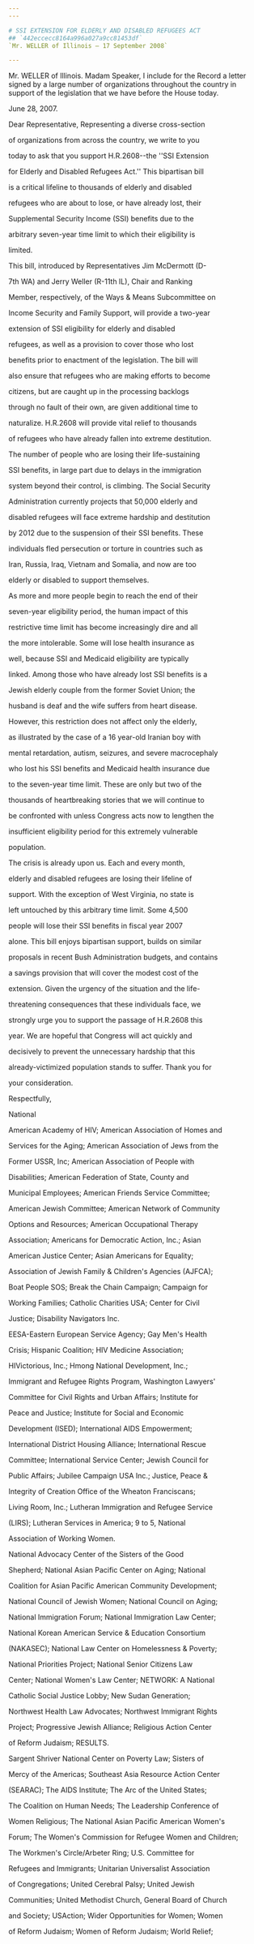```yaml
---
---

# SSI EXTENSION FOR ELDERLY AND DISABLED REFUGEES ACT
## `442eccecc8164a996a027a9cc81453df`
`Mr. WELLER of Illinois — 17 September 2008`

---
```



Mr. WELLER of Illinois. Madam Speaker, I include for the Record a 
letter signed by a large number of organizations throughout the country 
in support of the legislation that we have before the House today.


























June 28, 2007.



 Dear Representative, Representing a diverse cross-section 


 of organizations from across the country, we write to you 


 today to ask that you support H.R.2608--the ''SSI Extension 


 for Elderly and Disabled Refugees Act.'' This bipartisan bill 


 is a critical lifeline to thousands of elderly and disabled 


 refugees who are about to lose, or have already lost, their 


 Supplemental Security Income (SSI) benefits due to the 


 arbitrary seven-year time limit to which their eligibility is 


 limited.



 This bill, introduced by Representatives Jim McDermott (D-


 7th WA) and Jerry Weller (R-11th IL), Chair and Ranking 


 Member, respectively, of the Ways & Means Subcommittee on 


 Income Security and Family Support, will provide a two-year 


 extension of SSI eligibility for elderly and disabled 


 refugees, as well as a provision to cover those who lost 


 benefits prior to enactment of the legislation. The bill will 


 also ensure that refugees who are making efforts to become 


 citizens, but are caught up in the processing backlogs 


 through no fault of their own, are given additional time to 


 naturalize. H.R.2608 will provide vital relief to thousands 


 of refugees who have already fallen into extreme destitution.



 The number of people who are losing their life-sustaining 


 SSI benefits, in large part due to delays in the immigration 


 system beyond their control, is climbing. The Social Security 


 Administration currently projects that 50,000 elderly and 


 disabled refugees will face extreme hardship and destitution 


 by 2012 due to the suspension of their SSI benefits. These 


 individuals fled persecution or torture in countries such as 


 Iran, Russia, Iraq, Vietnam and Somalia, and now are too 


 elderly or disabled to support themselves.



 As more and more people begin to reach the end of their 


 seven-year eligibility period, the human impact of this 


 restrictive time limit has become increasingly dire and all 


 the more intolerable. Some will lose health insurance as 


 well, because SSI and Medicaid eligibility are typically 


 linked. Among those who have already lost SSI benefits is a 


 Jewish elderly couple from the former Soviet Union; the 


 husband is deaf and the wife suffers from heart disease. 


 However, this restriction does not affect only the elderly, 


 as illustrated by the case of a 16 year-old Iranian boy with 


 mental retardation, autism, seizures, and severe macrocephaly 


 who lost his SSI benefits and Medicaid health insurance due 


 to the seven-year time limit. These are only but two of the 


 thousands of heartbreaking stories that we will continue to 


 be confronted with unless Congress acts now to lengthen the 


 insufficient eligibility period for this extremely vulnerable 


 population.



 The crisis is already upon us. Each and every month, 


 elderly and disabled refugees are losing their lifeline of 


 support. With the exception of West Virginia, no state is 


 left untouched by this arbitrary time limit. Some 4,500 


 people will lose their SSI benefits in fiscal year 2007 


 alone. This bill enjoys bipartisan support, builds on similar 


 proposals in recent Bush Administration budgets, and contains 


 a savings provision that will cover the modest cost of the 


 extension. Given the urgency of the situation and the life-


 threatening consequences that these individuals face, we 


 strongly urge you to support the passage of H.R.2608 this 


 year. We are hopeful that Congress will act quickly and 


 decisively to prevent the unnecessary hardship that this 


 already-victimized population stands to suffer. Thank you for 


 your consideration.





 Respectfully,


















National




 American Academy of HIV; American Association of Homes and 


 Services for the Aging; American Association of Jews from the 


 Former USSR, Inc; American Association of People with 


 Disabilities; American Federation of State, County and 


 Municipal Employees; American Friends Service Committee; 


 American Jewish Committee; American Network of Community 


 Options and Resources; American Occupational Therapy 


 Association; Americans for Democratic Action, Inc.; Asian 


 American Justice Center; Asian Americans for Equality; 


 Association of Jewish Family & Children's Agencies (AJFCA); 


 Boat People SOS; Break the Chain Campaign; Campaign for 


 Working Families; Catholic Charities USA; Center for Civil 


 Justice; Disability Navigators Inc.



 EESA-Eastern European Service Agency; Gay Men's Health 


 Crisis; Hispanic Coalition; HIV Medicine Association; 


 HIVictorious, Inc.; Hmong National Development, Inc.; 


 Immigrant and Refugee Rights Program, Washington Lawyers' 


 Committee for Civil Rights and Urban Affairs; Institute for 


 Peace and Justice; Institute for Social and Economic 


 Development (ISED); International AIDS Empowerment; 


 International District Housing Alliance; International Rescue 


 Committee; International Service Center; Jewish Council for 


 Public Affairs; Jubilee Campaign USA Inc.; Justice, Peace & 


 Integrity of Creation Office of the Wheaton Franciscans; 


 Living Room, Inc.; Lutheran Immigration and Refugee Service 


 (LIRS); Lutheran Services in America; 9 to 5, National 


 Association of Working Women.



 National Advocacy Center of the Sisters of the Good 


 Shepherd; National Asian Pacific Center on Aging; National 


 Coalition for Asian Pacific American Community Development; 


 National Council of Jewish Women; National Council on Aging; 


 National Immigration Forum; National Immigration Law Center; 


 National Korean American Service & Education Consortium 


 (NAKASEC); National Law Center on Homelessness & Poverty; 


 National Priorities Project; National Senior Citizens Law 


 Center; National Women's Law Center; NETWORK: A National 


 Catholic Social Justice Lobby; New Sudan Generation; 


 Northwest Health Law Advocates; Northwest Immigrant Rights 


 Project; Progressive Jewish Alliance; Religious Action Center 


 of Reform Judaism; RESULTS.



 Sargent Shriver National Center on Poverty Law; Sisters of 


 Mercy of the Americas; Southeast Asia Resource Action Center 


 (SEARAC); The AIDS Institute; The Arc of the United States; 


 The Coalition on Human Needs; The Leadership Conference of 


 Women Religious; The National Asian Pacific American Women's 


 Forum; The Women's Commission for Refugee Women and Children; 


 The Workmen's Circle/Arbeter Ring; U.S. Committee for 


 Refugees and Immigrants; Unitarian Universalist Association 


 of Congregations; United Cerebral Palsy; United Jewish 


 Communities; United Methodist Church, General Board of Church 


 and Society; USAction; Wider Opportunities for Women; Women 


 of Reform Judaism; Women of Reform Judaism; World Relief; 